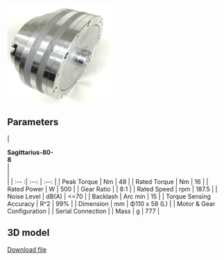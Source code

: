 ![mkdocs](../img/Sagittarius.png)
## **Parameters**
| <div style="width: 80pt">**Sagittarius-80-8**</div> | <div style="width: 20pt"></div> | <div style="width: 80pt"></div> |
| :-- :| :--: | :--: |
| Peak Torque | Nm | 48 |
| Rated Torque | Nm | 16 |
| Rated Power | W | 500 |
| Gear Ratio | | 8:1 |
| Rated Speed | rpm | 187.5 |
| Noise Level | dB(A) | <=70 |
| Backlash | Arc min | 15 |
| Torque Sensing Accuracy | R^2 | 99% |
| Dimension | mm | Φ110 x 58 (L) |
| Motor & Gear Configuration | | Serial Connection |
| Mass | g | 777 |

## **3D model**
[Download file](../download/Sagittarius-80-8.STEP)
